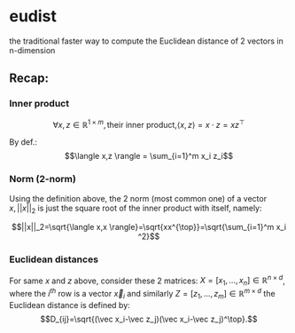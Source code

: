 # eudist
the traditional faster way to compute the Euclidean distance of 2 vectors in n-dimension
## Recap:
### Inner product
$$\forall x,z \in \mathbb{R}^{1 \times m}, \text{their inner product,}  \langle x,z \rangle = x\cdot z=xz^{\top}$$

By def.:
$$\langle x,z \rangle = \sum_{i=1}^m x_i  z_i$$

### Norm (2-norm)
Using the definition above, the 2 norm (most common one) of a vector $x, ||x||_2$ is just the square root of the inner product with itself, namely:

$$||x||_2=\sqrt{\langle x,x \rangle}=\sqrt{xx^{\top}}=\sqrt{\sum_{i=1}^m x_i ^2}$$

### Euclidean distances
For same $x$ and $z$ above, consider these 2 matrices: $X=[ x_1,\dots, x_n]\in{\mathbb{R}}^{n\times d}$, where the $i^{th}$ row is a vector $\vec x_i$ and similarly $Z=[ z_1,\dots, z_m]\in{\mathbb{R}}^{m\times d}$ the Euclidean distance is defined by:
$$D_{ij}=\sqrt{(\vec x_i-\vec z_j)(\vec x_i-\vec z_j)^\top}.$$
